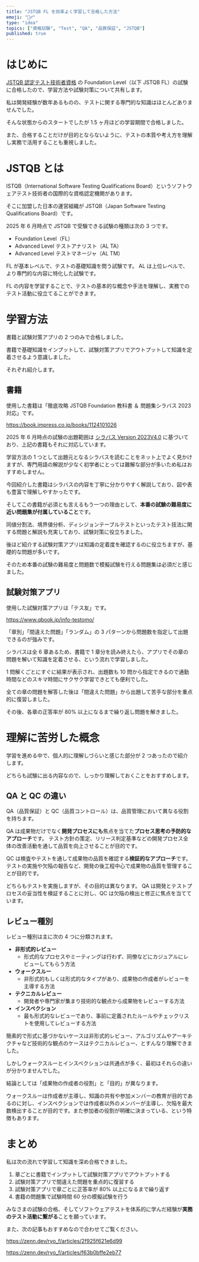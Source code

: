 ```yaml
---
title: "JSTQB FL を効率よく学習して合格した方法"
emoji: "🏃‍♂️"
type: "idea"
topics: ["資格試験", "Test", "QA", "品質保証", "JSTQB"]
published: true
---
```


# はじめに

[JSTQB 認定テスト技術者資格](https://jstqb.jp/) の Foundation Level（以下 JSTQB FL）の試験に合格したので、学習方法や試験対策について共有します。

私は開発経験が数年あるものの、テストに関する専門的な知識はほとんどありませんでした。

そんな状態からのスタートでしたが 1.5 ヶ月ほどの学習期間で合格しました。

また、合格することだけが目的とならないように、テストの本質や考え方を理解し実務で活用することも重視しました。

# JSTQB とは

ISTQB（International Software Testing Qualifications Board）というソフトウェアテスト技術者の国際的な資格認定機関があります。

そこに加盟した日本の運営組織が JSTQB（Japan Software Testing Qualifications Board）です。

2025 年 6 月時点で JSTQB で受験できる試験の種類は次の 3 つです。

- Foundation Level（FL）
- Advanced Level テストアナリスト（AL TA）
- Advanced Level テストマネージャ（AL TM）

FL が基本レベルで、テストの基礎知識を問う試験です。
AL は上位レベルで、より専門的な内容に特化した試験です。

FL の内容を学習することで、テストの基本的な概念や手法を理解し、実務でのテスト活動に役立てることができます。

# 学習方法

書籍と試験対策アプリの 2 つのみで合格しました。

書籍で基礎知識をインプットして、試験対策アプリでアウトプットして知識を定着させるよう意識しました。

それぞれ紹介します。

## 書籍

使用した書籍は「徹底攻略 JSTQB Foundation 教科書 ＆ 問題集シラバス 2023 対応」です。

https://book.impress.co.jp/books/1124101026

2025 年 6 月時点の試験の出題範囲は [シラバス Version 2023V4.0](https://jstqb.jp/dl/JSTQB-SyllabusFoundation_VersionV40.J02.pdf) に基づいており、上記の書籍もそれに対応しています。

学習方法の 1 つとして出題元となるシラバスを読むことをネット上でよく見かけますが、専門用語の解説が少なく初学者にとっては難解な部分が多いため私はおすすめしません。

今回紹介した書籍はシラバスの内容を丁寧に分かりやすく解説しており、図や表も豊富で理解しやすかったです。

そしてこの書籍が必須とも言えるもう一つの理由として、**本番の試験の難易度に近い問題集が付属していること**です。

同値分割法、境界値分析、ディシジョンテーブルテストといったテスト技法に関する問題と解説も充実しており、試験対策に役立ちました。

後ほど紹介する試験対策アプリは知識の定着度を確認するのに役立ちますが、基礎的な問題が多いです。

そのため本番の試験の難易度と問題数で模擬試験を行える問題集は必須だと感じました。

## 試験対策アプリ

使用した試験対策アプリは「テス友」です。

https://www.qbook.jp/info-testomo/

「章別」「間違えた問題」「ランダム」の 3 パターンから問題数を指定して出題できるのが強みです。

シラバスは全 6 章あるため、書籍で 1 章分を読み終えたら、アプリでその章の問題を解いて知識を定着させる、という流れで学習しました。

1 問解くごとにすぐに結果が表示され、出題数も 10 問から指定できるので通勤時間などのスキマ時間にサクサク学習できとても便利でした。

全ての章の問題を解答した後は「間違えた問題」から出題して苦手な部分を重点的に復習しました。

その後、各章の正答率が 80% 以上になるまで繰り返し問題を解きました。

# 理解に苦労した概念

学習を進める中で、個人的に理解しづらいと感じた部分が 2 つあったので紹介します。

どちらも試験に出る内容なので、しっかり理解しておくことをおすすめします。

## QA と QC の違い

QA（品質保証）と QC（品質コントロール）は、品質管理において異なる役割を持ちます。

QA は成果物だけでなく**開発プロセスにも**焦点を当てた**プロセス思考の予防的なアプローチ**です。
テスト方針の策定、リリース判定基準などの開発プロセス全体の改善活動を通して品質を向上させることが目的です。

QC は検査やテストを通して成果物の品質を確認する**検証的なアプローチ**です。
テストの実施や欠陥の報告など、開発の後工程中心で成果物の品質を管理することが目的です。

どちらもテストを実施しますが、その目的は異なります。
QA は開発とテストプロセスの妥当性を検証することに対し、QC は欠陥の検出と修正に焦点を当てています。

## レビュー種別

レビュー種別は主に次の 4 つに分類されます。

- **非形式的レビュー**
  - 形式的なプロセスやミーティングは行わず、同僚などにカジュアルにレビューしてもらう方法
- **ウォークスルー**
  - 非形式的もしくは形式的なタイプがあり、成果物の作成者がレビューを主導する方法
- **テクニカルレビュー**
  - 開発者や専門家が集まり技術的な観点から成果物をレビューする方法
- **インスペクション**
  - 最も形式的なレビューであり、事前に定義されたルールやチェックリストを使用してレビューする方法

簡素的で形式に基づかないケースは非形式的レビュー、アルゴリズムやアーキテクチャなど技術的な観点のケースはテクニカルレビュー、とすんなり理解できました。

しかしウォークスルーとインスペクションは共通点が多く、最初はそれらの違いが分かりませんでした。

結論としては「成果物の作成者の役割」と「目的」が異なります。

ウォークスルーは作成者が主導し、知識の共有や参加メンバーの教育が目的であるのに対し、インスペクションでは作成者以外のメンバーが主導し、欠陥を最大数検出することが目的です。また参加者の役割が明確に決まっている、という特徴もあります。

# まとめ

私は次の流れで学習して知識を深め合格できました。

1. 章ごとに書籍でインプットして試験対策アプリでアウトプットする
2. 試験対策アプリで間違えた問題を重点的に復習する
3. 試験対策アプリで章ごとに正答率が 80% 以上になるまで繰り返す
4. 書籍の問題集で試験時間 60 分の模擬試験を行う

みなさまの試験の合格、そしてソフトウェアテストを体系的に学んだ経験が**実務のテスト活動に繋がる**ことを願っています。

また、次の記事もおすすめなので合わせてご覧ください。

https://zenn.dev/ryo_f/articles/2f925f621e6d99

https://zenn.dev/ryo_f/articles/f63b0bffe2eb77
